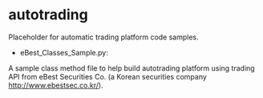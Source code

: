 # autotrading
Placeholder for automatic trading platform code samples. 

- eBest_Classes_Sample.py:

A sample class method file to help build autotrading platform using trading API from eBest Securities Co. (a Korean securities company http://www.ebestsec.co.kr/). 


